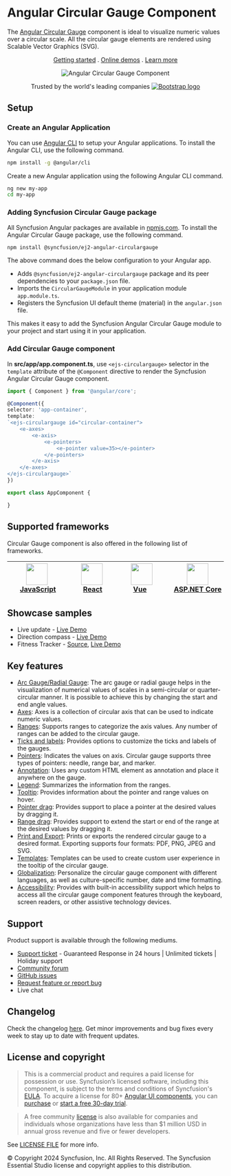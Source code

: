 # Angular Circular Gauge Component

The [Angular Circular Gauge](https://www.syncfusion.com/angular-components/angular-circular-gauge?utm_source=npm&utm_medium=listing&utm_campaign=angular-circulargauge-npm) component is ideal to visualize numeric values over a circular scale. All the circular gauge elements are rendered using Scalable Vector Graphics (SVG).

<p align="center">
    <a href="https://ej2.syncfusion.com/angular/documentation/circular-gauge/getting-started/?utm_source=npm&utm_medium=listing&utm_campaign=angular-circulargauge-npm">Getting started</a> . 
    <a href="https://ej2.syncfusion.com/angular/demos/?utm_source=npm&utm_medium=listing&utm_campaign=angular-circulargauge-npm#/fluent2/circular-gauge/default-functionalities">Online demos</a> . 
    <a href="https://www.syncfusion.com/angular-components/angular-circular-gauge?utm_source=npm&utm_medium=listing&utm_campaign=angular-circulargauge-npm">Learn more</a>
</p>

<p align="center">
    <img src="https://raw.githubusercontent.com/SyncfusionExamples/nuget-img/master/angular/angular-circular-gauge.png" alt="Angular Circular Gauge Component">
</p>

<p align="center">
Trusted by the world's leading companies
  <a href="https://www.syncfusion.com">
    <img src="https://raw.githubusercontent.com/SyncfusionExamples/nuget-img/master/syncfusion/syncfusion-trusted-companies.webp" alt="Bootstrap logo">
  </a>
</p>

## Setup

### Create an Angular Application

You can use [Angular CLI](https://github.com/angular/angular-cli) to setup your Angular applications. To install the Angular CLI, use the following command.

```bash
npm install -g @angular/cli
```

Create a new Angular application using the following Angular CLI command.

```bash
ng new my-app
cd my-app
```

### Adding Syncfusion Circular Gauge package

All Syncfusion Angular packages are available in [npmjs.com](https://www.npmjs.com/~syncfusionorg). To install the Angular Circular Gauge package, use the following command.

```sh
npm install @syncfusion/ej2-angular-circulargauge
```

The above command does the below configuration to your Angular app.

 * Adds `@syncfusion/ej2-angular-circulargauge` package and its peer dependencies to your `package.json` file.
 * Imports the `CircularGaugeModule` in your application module `app.module.ts`.
 * Registers the Syncfusion UI default theme (material) in the `angular.json` file.

This makes it easy to add the Syncfusion Angular Circular Gauge module to your project and start using it in your application.

### Add Circular Gauge component

In **src/app/app.component.ts**, use `<ejs-circulargauge>` selector in the `template` attribute of the `@Component` directive to render the Syncfusion Angular Circular Gauge component.

```typescript
import { Component } from '@angular/core';

@Component({
selector: 'app-container',
template:
`<ejs-circulargauge id="circular-container">
    <e-axes>
        <e-axis>
            <e-pointers>
                <e-pointer value=35></e-pointer>
            </e-pointers>
        </e-axis>
    </e-axes>
</ejs-circulargauge>`
})

export class AppComponent {

}
```

## Supported frameworks

Circular Gauge component is also offered in the following list of frameworks.

| [<img src="https://ej2.syncfusion.com/github/images/js.svg" height="50" />](https://www.syncfusion.com/javascript-ui-controls?utm_medium=listing&utm_source=github)<br/>&nbsp;&nbsp;&nbsp;&nbsp;&nbsp;[JavaScript](https://www.syncfusion.com/javascript-ui-controls?utm_medium=listing&utm_source=github)&nbsp;&nbsp;&nbsp;&nbsp; | [<img src="https://ej2.syncfusion.com/github/images/react.svg"  height="50" />](https://www.syncfusion.com/react-ui-components?utm_medium=listing&utm_source=github)<br/>&nbsp;&nbsp;&nbsp;&nbsp;&nbsp;&nbsp;&nbsp;[React](https://www.syncfusion.com/react-ui-components?utm_medium=listing&utm_source=github)&nbsp;&nbsp;&nbsp;&nbsp;&nbsp;&nbsp; | [<img src="https://ej2.syncfusion.com/github/images/vue.svg" height="50" />](https://www.syncfusion.com/vue-ui-components?utm_medium=listing&utm_source=github)<br/>&nbsp;&nbsp;&nbsp;&nbsp;&nbsp;&nbsp;&nbsp;[Vue](https://www.syncfusion.com/vue-ui-components?utm_medium=listing&utm_source=github)&nbsp;&nbsp;&nbsp;&nbsp;&nbsp;&nbsp;&nbsp;&nbsp;&nbsp; | [<img src="https://ej2.syncfusion.com/github/images/netcore.svg" height="50" />](https://www.syncfusion.com/aspnet-core-ui-controls?utm_medium=listing&utm_source=github)<br/>&nbsp;&nbsp;[ASP.NET&nbsp;Core](https://www.syncfusion.com/aspnet-core-ui-controls?utm_medium=listing&utm_source=github)&nbsp;&nbsp; | [<img src="https://ej2.syncfusion.com/github/images/netmvc.svg" height="50" />](https://www.syncfusion.com/aspnet-mvc-ui-controls?utm_medium=listing&utm_source=github)<br/>&nbsp;&nbsp;[ASP.NET&nbsp;MVC](https://www.syncfusion.com/aspnet-mvc-ui-controls?utm_medium=listing&utm_source=github)&nbsp;&nbsp; | 
| :-----: | :-----: | :-----: | :-----: | :-----: |

## Showcase samples

* Live update - [Live Demo](https://ej2.syncfusion.com/angular/demos/#/fluent2/circular-gauge/data-sample)
* Direction compass - [Live Demo](https://ej2.syncfusion.com/angular/demos/#/fluent2/circular-gauge/direction-compass)
* Fitness Tracker - [Source](https://github.com/SyncfusionExamples/showcase-angular-health-tracker-dashboard-demo), [Live Demo](https://ej2.syncfusion.com/showcase/angular/fitness-tracker-app/)

## Key features

* [Arc Gauge/Radial Gauge](https://ej2.syncfusion.com/angular/documentation/circular-gauge/gauge-axes/?utm_source=npm&utm_medium=listing&utm_campaign=angular-circulargauge-npm#angles-and-direction): The arc gauge or radial gauge helps in the visualization of numerical values of scales in a semi-circular or quarter-circular manner. It is possible to achieve this by changing the start and end angle values.
* [Axes](https://ej2.syncfusion.com/angular/documentation/circular-gauge/gauge-axes/?utm_source=npm&utm_medium=listing&utm_campaign=angular-circulargauge-npm): Axes is a collection of circular axis that can be used to indicate numeric values.
* [Ranges](https://ej2.syncfusion.com/angular/documentation/circular-gauge/gauge-ranges/?utm_source=npm&utm_medium=listing&utm_campaign=angular-circulargauge-npm): Supports ranges to categorize the axis values. Any number of ranges can be added to the circular gauge.
* [Ticks and labels](https://ej2.syncfusion.com/angular/demos/?utm_source=npm&utm_medium=listing&utm_campaign=angular-circulargauge-npm#/fluent2/circular-gauge/ticks-and-labels): Provides options to customize the ticks and labels of the gauges.
* [Pointers](https://ej2.syncfusion.com/angular/documentation/circular-gauge/gauge-pointers/?utm_source=npm&utm_medium=listing&utm_campaign=angular-circulargauge-npm): Indicates the values on axis. Circular gauge supports three types of pointers: needle, range bar, and marker.
* [Annotation](https://ej2.syncfusion.com/angular/documentation/circular-gauge/gauge-annotations/?utm_source=npm&utm_medium=listing&utm_campaign=angular-circulargauge-npm): Uses any custom HTML element as annotation and place it anywhere on the gauge.
* [Legend](https://ej2.syncfusion.com/angular/documentation/circular-gauge/gauge-legend/?utm_source=npm&utm_medium=listing&utm_campaign=angular-circulargauge-npm): Summarizes the information from the ranges.
* [Tooltip](https://ej2.syncfusion.com/angular/documentation/circular-gauge/gauge-user-interaction/?utm_source=npm&utm_medium=listing&utm_campaign=angular-circulargauge-npm#tooltip-for-pointers): Provides information about the pointer and range values on hover.
* [Pointer drag](https://ej2.syncfusion.com/angular/documentation/circular-gauge/gauge-user-interaction/?utm_source=npm&utm_medium=listing&utm_campaign=angular-circulargauge-npm#pointer-drag): Provides support to place a pointer at the desired values by dragging it.
* [Range drag](https://ej2.syncfusion.com/angular/demos/?utm_source=npm&utm_medium=listing&utm_campaign=angular-circulargauge-npm#/fluent2/circular-gauge/pointer-ranges-drag): Provides support to extend the start or end of the range at the desired values by dragging it.
* [Print and Export](https://ej2.syncfusion.com/angular/documentation/circular-gauge/gauge-print-and-export/?utm_source=npm&utm_medium=listing&utm_campaign=angular-circulargauge-npm): Prints or exports the rendered circular gauge to a desired format. Exporting supports four formats: PDF, PNG, JPEG and SVG.
* [Templates](https://ej2.syncfusion.com/angular/demos/?utm_source=npm&utm_medium=listing&utm_campaign=angular-circulargauge-npm#/fluent2/circular-gauge/tooltip): Templates can be used to create custom user experience in the tooltip of the circular gauge.
* [Globalization](https://ej2.syncfusion.com/angular/documentation/circular-gauge/internationalization/?utm_source=npm&utm_medium=listing&utm_campaign=angular-circulargauge-npm): Personalize the circular gauge component with different languages, as well as culture-specific number, date and time formatting.
* [Accessibility](https://ej2.syncfusion.com/angular/documentation/circular-gauge/accessibility/?utm_source=npm&utm_medium=listing&utm_campaign=angular-circulargauge-npm): Provides with built-in accessibility support which helps to access all the circular gauge component features through the keyboard, screen readers, or other assistive technology devices. 

## Support

Product support is available through the following mediums.

* [Support ticket](https://support.syncfusion.com/support/tickets/create) - Guaranteed Response in 24 hours | Unlimited tickets | Holiday support
* [Community forum](https://www.syncfusion.com/forums/angular-js2?utm_source=npm&utm_medium=listing&utm_campaign=angular-circulargauge-npm)
* [GitHub issues](https://github.com/syncfusion/ej2-angular-ui-components/issues/new)
* [Request feature or report bug](https://www.syncfusion.com/feedback/angular?utm_source=npm&utm_medium=listing&utm_campaign=angular-circulargauge-npm)
* Live chat

## Changelog

Check the changelog [here](https://github.com/syncfusion/ej2-angular-ui-components/blob/master/components/circulargauge/CHANGELOG.md?utm_source=npm&utm_campaign=angular-circulargauge-npm). Get minor improvements and bug fixes every week to stay up to date with frequent updates.

## License and copyright

> This is a commercial product and requires a paid license for possession or use. Syncfusion’s licensed software, including this component, is subject to the terms and conditions of Syncfusion's [EULA](https://www.syncfusion.com/eula/es/). To acquire a license for 80+ [Angular UI components](https://www.syncfusion.com/angular-components), you can [purchase](https://www.syncfusion.com/sales/products) or [start a free 30-day trial](https://www.syncfusion.com/account/manage-trials/start-trials).

> A free community [license](https://www.syncfusion.com/products/communitylicense) is also available for companies and individuals whose organizations have less than $1 million USD in annual gross revenue and five or fewer developers.

See [LICENSE FILE](https://github.com/syncfusion/ej2-angular-ui-components/blob/master/components/circulargauge/license?utm_source=npm&utm_campaign=angular-circulargauge-npm) for more info.

&copy; Copyright 2024 Syncfusion, Inc. All Rights Reserved. The Syncfusion Essential Studio license and copyright applies to this distribution.